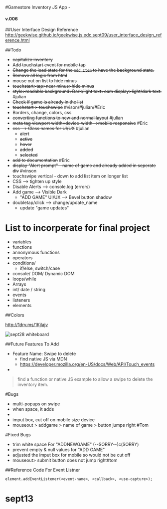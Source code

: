 #Gamestore Inventory JS App -
#### v.006

##User Interface Design Reference
<http://geekwise.github.io/geekwise.js.edc.sept09/user_interface_design_reference.html>


##Todo
* <s>capitalize inventory</s>
* <s>Add touchstart event for mobile tap</s>
* <s>Change the load state for the `Add Item` to have the background state.</s>
* <s>Remove all logic from html</s>
* <s>mouse out on list to hide minus</s>
* <s>touchstart>tap>near minus>hide minus</s>
* <s>style>readable background>Dark/light text>oam display>light/dark text.</s> #julian
* <s>Check if game is already in the list</s>
* <s>touchstart > touchswipe</s> #vison/#julian/#Eric
* Borders, change, colors, css 
* <s>converting functions to new and normal layout</s> #julian
* <s>meta tag viewport width=device-width-->mobile responsive</s> #Eric
* <s>css --> Class names for UI/UX</s> #julian
    * <s>alert</s>
    * <s>active</s>
    * <s>hover</s>
    * <s>added</s>
    * <s>selected</s>
* <s>add to documentation</s> #Eric
* <s>display "Alert prompt" - name of game and already added in seperate div</s> #vinson
* touchswipe vertical - down to add list item on longer list
* CSS --> tighten up style
* Disable Alerts --> console.log (errors)
* Add game --> Visible Dark
    * "ADD GAME" UI/UX -->  Bevel button shadow
* doubletap/click --> change/update_name
    * update "game updates"

# List to incorperate for final project
* variables
* functions
* annonymous functions
* operators
* conditions/
    * if/else, switch/case
* console/ DOM/ Dynamic DOM
* loops/while
* Arrays
* int/ date / string
* events
* listeners
* elements


##Colors

<http://1drv.ms/1Kjlajv>

![sept28 whiteboard](http://i.imgur.com/QcfgxNWm.jpg?1)


##Future Features To Add
* Feature Name: Swipe to delete
	* find native JS via MDN
	* <https://developer.mozilla.org/en-US/docs/Web/API/Touch_events>
* 

> find a function or native JS example
> to allow a swipe to delete the inventory item.

#Bugs
* multi-popups on swipe 
* when space, it adds <li>
* imput box, cut off on mobile size device
* mouseout > addgame > name of game > button jumps right #Tom

#Fixed Bugs
* trim white space For "ADDNEWGAME" (--SORRY--)c(SORRY)
* prevent empty & null values for "ADD GAME" 
* adjusted the imput box for mobile so would not be cut off
* mouseout> submit button does not jump right#tom


##Reference Code For Event Listner
```
element.addEventListener(<event-name>, <callback>, <use-capture>);
```
# sept13
